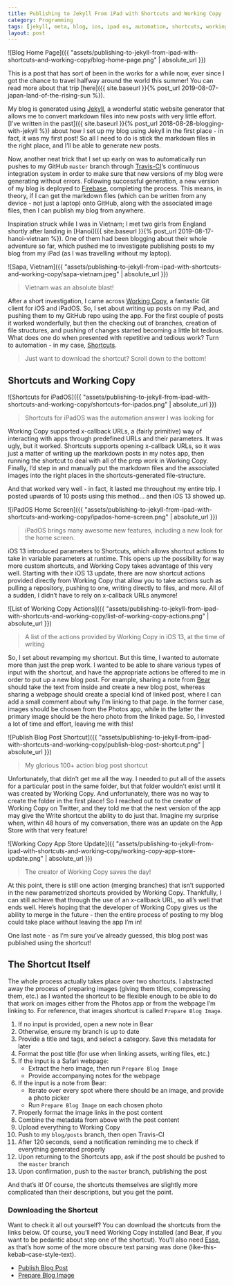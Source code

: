 ```yaml
---
title: Publishing to Jekyll From iPad with Shortcuts and Working Copy
category: Programming
tags: [jekyll, meta, blog, ios, ipad os, automation, shortcuts, working copy]
layout: post
---
```


![Blog Home Page]({{ "assets/publishing-to-jekyll-from-ipad-with-shortcuts-and-working-copy/blog-home-page.png" | absolute_url }})


This is a post that has sort of been in the works for a while now, ever since I got the chance to travel halfway around the world this summer! You can read more about that trip [here]({{ site.baseurl }}{% post_url 2019-08-07-japan-land-of-the-rising-sun %}).

My blog is generated using [Jekyll](https://jekyllrb.com/), a wonderful static website generator that allows me to convert markdown files into new posts with very little effort. [I’ve written in the past]({{ site.baseurl }}{% post_url 2018-08-28-blogging-with-jekyll %}) about how I set up my blog using Jekyll in the first place - in fact, it was my first post! So all I need to do is stick the markdown files in the right place, and I’ll be able to generate new posts.<!--more-->

Now, another neat trick that I set up early on was to automatically run pushes to my GitHub `master` branch through [Travis-CI](https://travis-ci.com/)‘s continuous integration system in order to make sure that new versions of my blog were generating without errors. Following successful generation, a new version of my blog is deployed to [Firebase](https://firebase.google.com/), completing the process. This means, in theory, if I can get the markdown files (which can be written from any device - not just a laptop) onto GitHub, along with the associated image files, then I can publish my blog from anywhere.

Inspiration struck while I was in Vietnam; I met two girls from England shortly after landing in [Hanoi]({{ site.baseurl }}{% post_url 2019-08-17-hanoi-vietnam %}). One of them had been blogging about their whole adventure so far, which pushed me to investigate publishing posts to my blog from my iPad (as I was travelling without my laptop).


![Sapa, Vietnam]({{ "assets/publishing-to-jekyll-from-ipad-with-shortcuts-and-working-copy/sapa-vietnam.jpeg" | absolute_url }})

> Vietnam was an absolute blast!

After a short investigation, I came across [Working Copy](https://workingcopyapp.com/), a fantastic Git client for iOS and iPadOS. So, I set about writing up posts on my iPad, and pushing them to my GitHub repo using the app. For the first couple of posts it worked wonderfully, but then the checking out of branches, creation of file structures, and pushing of changes started becoming a little bit tedious. What does one do when presented with repetitive and tedious work? Turn to automation - in my case, [Shortcuts](https://apps.apple.com/ca/app/shortcuts/id1462947752).

> Just want to download the shortcut? Scroll down to the bottom!

## Shortcuts and Working Copy


![Shortcuts for iPadOS]({{ "assets/publishing-to-jekyll-from-ipad-with-shortcuts-and-working-copy/shortcuts-for-ipados.png" | absolute_url }})

> Shortcuts for iPadOS was the automation answer I was looking for

Working Copy supported x-callback URLs, a (fairly primitive) way of interacting with apps through predefined URLs and their parameters. It was ugly, but it worked. Shortcuts supports opening x-callback URLs, so it was just a matter of writing up the markdown posts in my notes app, then running the shortcut to deal with all of the prep work in Working Copy. Finally, I’d step in and manually put the markdown files and the associated images into the right places in the shortcuts-generated file-structure.

And that worked very well - in fact, it lasted me throughout my entire trip. I posted upwards of 10 posts using this method... and then iOS 13 showed up.


![iPadOS Home Screen]({{ "assets/publishing-to-jekyll-from-ipad-with-shortcuts-and-working-copy/ipados-home-screen.png" | absolute_url }})

> iPadOS brings many awesome new features, including a new look for the home screen.

iOS 13 introduced parameters to Shortcuts, which allows shortcut actions to take in variable parameters at runtime. This opens up the possibility for way more custom shortcuts, and Working Copy takes advantage of this very well. Starting with their iOS 13 update, there are now shortcut actions provided directly from Working Copy that allow you to take actions such as pulling a repository, pushing to one, writing directly to files, and more. All of a sudden, I didn’t have to rely on x-callback URLs anymore!


![List of Working Copy Actions]({{ "assets/publishing-to-jekyll-from-ipad-with-shortcuts-and-working-copy/list-of-working-copy-actions.png" | absolute_url }})

> A list of the actions provided by Working Copy in iOS 13, at the time of writing

So, I set about revamping my shortcut. But this time, I wanted to automate more than just the prep work. I wanted to be able to share various types of input with the shortcut, and have the appropriate actions be offered to me in order to put up a new blog post. For example, sharing a note from [Bear](https://apps.apple.com/ca/app/bear/id1016366447) should take the text from inside and create a new blog post, whereas sharing a webpage should create a special kind of linked post, where I can add a small comment about why I’m linking to that page. In the former case, images should be chosen from the Photos app, while in the latter the primary image should be the hero photo from the linked page. So, I invested a lot of time and effort, leaving me with this!


![Publish Blog Post Shortcut]({{ "assets/publishing-to-jekyll-from-ipad-with-shortcuts-and-working-copy/publish-blog-post-shortcut.png" | absolute_url }})

> My glorious 100+ action blog post shortcut

Unfortunately, that didn’t get me all the way. I needed to put all of the assets for a particular post in the same folder, but that folder wouldn’t exist until it was created by Working Copy. And unfortunately, there was no way to create the folder in the first place! So I reached out to the creator of Working Copy on Twitter, and they told me that the next version of the app may give the Write shortcut the ability to do just that. Imagine my surprise when, within 48 hours of my conversation, there was an update on the App Store with that very feature!


![Working Copy App Store Update]({{ "assets/publishing-to-jekyll-from-ipad-with-shortcuts-and-working-copy/working-copy-app-store-update.png" | absolute_url }})

> The creator of Working Copy saves the day!

At this point, there is still one action (merging branches) that isn’t supported in the new parametrized shortcuts provided by Working Copy. Thankfully, I can still achieve that through the use of an x-callback URL, so all’s well that ends well. Here’s hoping that the developer of Working Copy gives us the ability to merge in the future - then the entire process of posting to my blog could take place without leaving the app I’m in!

One last note - as I’m sure you’ve already guessed, this blog post was published using the shortcut!

## The Shortcut Itself
The whole process actually takes place over two shortcuts. I abstracted away the process of preparing images (giving them titles, compressing them, etc.) as I wanted the shortcut to be flexible enough to be  able to do that work on images either from the Photos app or from the webpage I’m linking to. For reference, that images shortcut is called `Prepare Blog Image`.

1. If no input is provided, open a new note in Bear
2. Otherwise, ensure my branch is up to date
3. Provide a title and tags, and select a category. Save this metadata for later
4. Format the post title (for use when linking assets, writing files, etc.)
5. If the input is a Safari webpage:
	- Extract the hero image, then run `Prepare Blog Image`
	- Provide accompanying notes for the webpage
6. If the input is a note from Bear:
	- Iterate over every spot where there should be an image, and provide a photo picker
	- Run `Prepare Blog Image` on each chosen photo
7. Properly format the image links in the post content
8. Combine the metadata from above with the post content
9. Upload everything to Working Copy
10. Push to my `blog/posts` branch, then open Travis-CI
11. After 120 seconds, send a notification reminding me to check if everything generated properly
12. Upon returning to the Shortcuts app, ask if the post should be pushed to the `master` branch
13. Upon confirmation, push to the `master` branch, publishing the post

And that’s it! Of course, the shortcuts themselves are slightly more complicated than their descriptions, but you get the point.

### Downloading the Shortcut

Want to check it all out yourself? You can download the shortcuts from the links below. Of course, you’ll need Working Copy installed (and Bear, if you want to be pedantic about step one of the shortcut). You’ll also need [Esse](https://apps.apple.com/ca/app/esse/id1438921989), as that’s how some of the more obscure text parsing was done (like-this-kebab-case-style-text).

- [Publish Blog Post](https://www.icloud.com/shortcuts/35f7a484cba8452284b84846cf04332e)
- [Prepare Blog Image](https://www.icloud.com/shortcuts/109f775ddbea4332a3977c335e22d921)